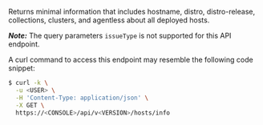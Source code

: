 Returns minimal information that includes hostname, distro, distro-release, collections, clusters, and agentless about all deployed hosts.

_**Note:**_ The query parameters `issueType` is not supported for this API endpoint.

A curl command to access this endpoint may resemble the following code snippet:

```bash
$ curl -k \
  -u <USER> \
  -H 'Content-Type: application/json' \
  -X GET \
  https://<CONSOLE>/api/v<VERSION>/hosts/info
```
